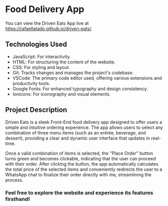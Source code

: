 # Food Delivery App

You can view the Driven Eats App live at <a href="https://rafaellatado.github.io/driven-eats/" target="_blank">https://rafaellatado.github.io/driven-eats/</a>.

## Technologies Used

- JavaScript: For interactivity.
- HTML: For structuring the content of the website.
- CSS: For styling and layout.
- Git: Tracks changes and manages the project's codebase.
- VSCode: The primary code editor used, offering various extensions and productivity tools.
- Google Fonts: For enhanced typography and design consistency.
- Ionicons: For iconography and visual elements.

## Project Description

Driven Eats is a sleek Front-End food delivery app designed to offer users a simple and intuitive ordering experience. 
The app allows users to select any combination of three menu items (such as an entrée, beverage, and dessert), 
providing a clear and dynamic user interface that updates in real-time.

Once a valid combination of items is selected, the "Place Order" button turns green and becomes clickable, 
indicating that the user can proceed with their order. After clicking the button, the app automatically calculates the total price of the selected items 
and conveniently redirects the user to a WhatsApp chat to finalize their order directly with me, streamlining the process.

### Feel free to explore the website and experience its features firsthand!
